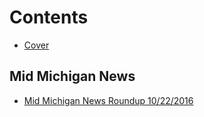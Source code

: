 # Contents

* [Cover](README.md)
## Mid Michigan News
* [Mid Michigan News Roundup 10/22/2016](midmichiganroundup10222016.md)

